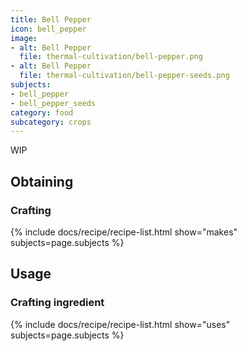 ```yaml
---
title: Bell Pepper
icon: bell_pepper
image:
- alt: Bell Pepper
  file: thermal-cultivation/bell-pepper.png
- alt: Bell Pepper
  file: thermal-cultivation/bell-pepper-seeds.png
subjects: 
- bell_pepper
- bell_pepper_seeds
category: food
subcategory: crops
---
```


WIP

Obtaining
---------

### Crafting
{% include docs/recipe/recipe-list.html show="makes" subjects=page.subjects %}

Usage
-----

### Crafting ingredient
{% include docs/recipe/recipe-list.html show="uses" subjects=page.subjects %}